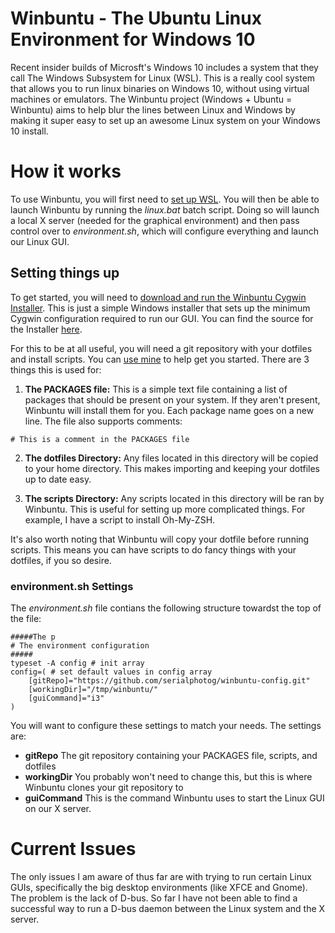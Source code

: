 # Winbuntu - The Ubuntu Linux Environment for Windows 10

Recent insider builds of Microsft's Windows 10 includes a system that they call The Windows Subsystem for Linux (WSL). This is a really cool system that allows you to run linux binaries on Windows 10, without using virtual machines or emulators. The Winbuntu project (Windows + Ubuntu = Winbuntu) aims to help blur the lines between Linux and Windows by making it super easy to set up an awesome Linux system on your Windows 10 install.

# How it works

To use Winbuntu, you will first need to [set up WSL](http://www.howtogeek.com/249966/how-to-install-and-use-the-linux-bash-shell-on-windows-10/). You will then be able to launch Winbuntu by running the *linux.bat* batch script. Doing so will launch a local X server (needed for the graphical environment) and then pass control over to *environment.sh*, which will configure everything and launch our Linux GUI.

## Setting things up

To get started, you will need to [download and run the Winbuntu Cygwin Installer](http://www.hackeradam17.com/download-winbuntu/). This is just a simple Windows installer that sets up the minimum Cygwin configuration required to run our GUI. You can find the source for the Installer [here](https://github.com/serialphotog/winbuntu-cygwin-installer).

For this to be at all useful, you will need a git repository with your dotfiles and install scripts. You can [use mine](https://github.com/serialphotog/winbuntu-config) to help get you started. There are 3 things this is used for:

1. **The PACKAGES file:** This is a simple text file containing a list of packages that should be present on your system. If they aren't present, Winbuntu will install them for you. Each package name goes on a new line. The file also supports comments:
```
# This is a comment in the PACKAGES file
```

2. **The dotfiles Directory:** Any files located in this directory will be copied to your home directory. This makes importing and keeping your dotfiles up to date easy.

3. **The scripts Directory:** Any scripts located in this directory will be ran by Winbuntu. This is useful for setting up more complicated things. For example, I have a script to install Oh-My-ZSH.

It's also worth noting that Winbuntu will copy your dotfile before running scripts. This means you can have scripts to do fancy things with your dotfiles, if you so desire.

### environment.sh Settings

The *environment.sh* file contians the following structure towardst the top of the file:
```
#####The p
# The environment configuration
#####
typeset -A config # init array
config=( # set default values in config array
    [gitRepo]="https://github.com/serialphotog/winbuntu-config.git"
    [workingDir]="/tmp/winbuntu/"
    [guiCommand]="i3"
)
```

You will want to configure these settings to match your needs. The settings are:

* **gitRepo** The git repository containing your PACKAGES file, scripts, and dotfiles
* **workingDir** You probably won't need to change this, but this is where Winbuntu clones your git repository to
* **guiCommand** This is the command Winbuntu uses to start the Linux GUI on our X server.

# Current Issues

The only issues I am aware of thus far are with trying to run certain Linux GUIs, specifically the big desktop environments (like XFCE and Gnome). The problem is the lack of D-bus. So far I have not been able to find a successful way to run a D-bus daemon between the Linux system and the X server. 
